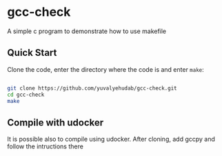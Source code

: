 # gcc-check

A simple c program to demonstrate how to use makefile

## Quick Start

Clone the code, enter the directory where the code is and enter ```make```:

```sh

git clone https://github.com/yuvalyehudab/gcc-check.git
cd gcc-check
make

```

## Compile with udocker

It is possible also to compile using udocker. After cloning, add gccpy and follow the intructions there
